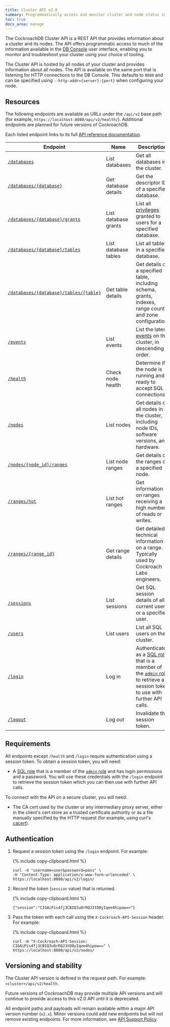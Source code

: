```yaml
---
title: Cluster API v2.0
summary: Programmatically access and monitor cluster and node status information with a RESTful API.
toc: true
docs_area: manage
---
```


The CockroachDB Cluster API is a REST API that provides information about a cluster and its nodes. The API offers programmatic access to much of the information available in the [DB Console](ui-overview.html) user interface, enabling you to monitor and troubleshoot your cluster using your choice of tooling.

The Cluster API is hosted by all nodes of your cluster and provides information about all nodes. The API is available on the same port that is listening for HTTP connections to the DB Console. This defaults to `8080` and can be specified using `--http-addr={server}:{port}` when configuring your node.

## Resources

The following endpoints are available as URLs under the `/api/v2` base path (for example, `https://localhost:8080/api/v2/health/`). Additional endpoints are planned for future versions of CockroachDB.

Each listed endpoint links to its full [API reference documentation](https://cockroachlabs.com/docs/api/cluster/v2.html).

Endpoint | Name | Description
--- | --- | ---
[`/databases`](https://cockroachlabs.com/docs/api/cluster/v2.html#operation/listDatabases) | List databases | Get all databases in the cluster.
[`/databases/{database}`](https://cockroachlabs.com/docs/api/cluster/v2.html#operation/databaseDetails) | Get database details | Get the descriptor ID of a specified database.
[`/databases/{database}/grants`](https://cockroachlabs.com/docs/api/cluster/v2.html#operation/databaseGrants) | List database grants | List all [privileges](security-reference/authorization.html#managing-privileges) granted to users for a specified database.
[`/databases/{database}/tables`](https://cockroachlabs.com/docs/api/cluster/v2.html#operation/databaseTables) | List database tables | List all tables in a specified database.
[`/databases/{database}/tables/{table}`](https://cockroachlabs.com/docs/api/cluster/v2.html#operation/tableDetails) | Get table details | Get details on a specified table, including schema, grants, indexes, range count, and zone configuration.
[`/events`](https://cockroachlabs.com/docs/api/cluster/v2.html#operation/listEvents) | List events | List the latest [events](eventlog.html) on the cluster, in descending order.
[`/health`](https://cockroachlabs.com/docs/api/cluster/v2.html#operation/health) | Check node health | Determine if the node is running and ready to accept SQL connections.
[`/nodes`](https://cockroachlabs.com/docs/api/cluster/v2.html#operation/listNodes) | List nodes | Get details on all nodes in the cluster, including node IDs, software versions, and hardware.
[`/nodes/{node_id}/ranges`](https://cockroachlabs.com/docs/api/cluster/v2.html#operation/listNodeRanges) | List node ranges | Get details on the ranges on a specified node.
[`/ranges/hot`](https://cockroachlabs.com/docs/api/cluster/v2.html#operation/listHotRanges) | List hot ranges | Get information on ranges receiving a high number of reads or writes.
[`/ranges/{range_id}`](https://cockroachlabs.com/docs/api/cluster/v2.html#operation/listRange) | Get range details | Get detailed technical information on a range. Typically used by Cockroach Labs engineers.
[`/sessions`](https://cockroachlabs.com/docs/api/cluster/v2.html#operation/listSessions) | List sessions | Get SQL session details of all current users or a specified user.
[`/users`](https://cockroachlabs.com/docs/api/cluster/v2.html#operation/listUsers) | List users | List all SQL users on the cluster.
[`/login`](https://cockroachlabs.com/docs/api/cluster/v2.html#operation/login) | Log in | Authenticate as a [SQL role](create-role.html#create-a-role-that-can-log-in-to-the-database) that is a member of the [`admin` role](security-reference/authorization.html#admin-role) to retrieve a session token to use with further API calls.
[`/logout`](https://cockroachlabs.com/docs/api/cluster/v2.html#operation/logout) | Log out | Invalidate the session token.

## Requirements

All endpoints except `/health` and `/login` require authentication using a session token. To obtain a session token, you will need:

* A [SQL role](create-role.html) that is a member of the [`admin` role](security-reference/authorization.html#admin-role) and has login permissions and a password. You will use these credentials with the `/login` endpoint to retrieve the session token which you can then use with further API calls.

To connect with the API on a secure cluster, you will need:

* The CA cert used by the cluster or any intermediary proxy server, either in the client's cert store as a trusted certificate authority or as a file manually specified by the HTTP request (for example, using curl's [cacert](https://curl.se/docs/manpage.html#--cacert)).  

## Authentication

1. Request a session token using the `/login` endpoint. For example:

    {% include copy-clipboard.html %}
    ~~~ shell
    curl -d "username=user&password=pass" \
    -H 'Content-Type: application/x-www-form-urlencoded' \
    https://localhost:8080/api/v2/login/
    ~~~

2. Record the token (`session` value) that is returned.

    {% include copy-clipboard.html %}
    ~~~ shell
    {"session":"CIGAiPis4fj3CBIQ3u0rRQJ3tD8yIqee4hipow=="}
    ~~~

3. Pass the token with each call using the `X-Cockroach-API-Session` header. For example:

    {% include copy-clipboard.html %}
    ~~~ shell
    curl -H "X-Cockroach-API-Session: CIGAiPis4fj3CBIQ3u0rRQJ3tD8yIqee4hipow==" \
    https://localhost:8080/api/v2/nodes/
    ~~~

## Versioning and stability

The Cluster API version is defined in the request path. For example: `<cluster>/api/v2/health`.

Future versions of CockroachDB may provide multiple API versions and will continue to provide access to this v2.0 API until it is deprecated.

All endpoint paths and payloads will remain available within a major API version number (`v2.x`). Minor versions could add new endpoints but will not remove existing endpoints. For more information, see [API Support Policy](api-support-policy.html).